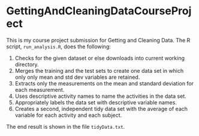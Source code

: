 # GettingAndCleaningDataCourseProject

This is my course project submission for Getting and Cleaning Data.
The R script, `run_analysis.R`, does the following:

1. Checks for the given dataset or else downloads into current working directory.
2. Merges the training and the test sets to create one data set in which only
   only mean and std dev variables are retained.
3. Extracts only the measurements on the mean and standard deviation for each
   measurement.
4. Uses descriptive activity names to name the activities in the data set.
5. Appropriately labels the data set with descriptive variable names.
6. Creates a second, independent tidy data set with the average of each variable
   for each activity and each subject.

The end result is shown in the file `tidyData.txt`.